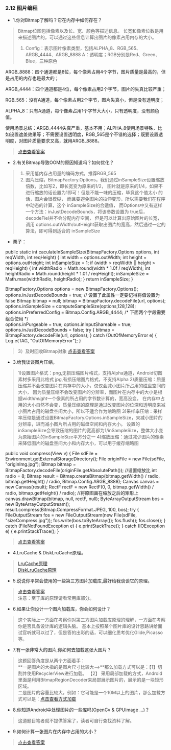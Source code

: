 ### 2.12 图片编程

- 1.你对Bitmap了解吗？它在内存中如何存在？

> Bitmap位图包括像素以及长、宽、颜色等描述信息。
  长宽和像素位数是用来描述图片的，可以通过这些信息计算出图片的像素占用内存的大小。
> 1. Config：表示图片像素类型，包括ALPHA_8、RGB_565、ARGB_4444、ARGB_8888 A：透明度；RGB分别是Red、Green、Blue，三种原色

  ARGB_8888：四个通道都是8位，每个像素占用4个字节，图片质量是最高的，但是占用的内存也是最大的；
  
  ARGB_4444：四个通道都是4位，每个像素占用2个字节，图片的失真比较严重；
  
  RGB_565：没有A通道，每个像素占用2个字节，图片失真小，但是没有透明度；
  
  ALPHA_8：只有A通道，每个像素占用1个字节大大小，只有透明度，没有颜色值。
  
  使用场景总结：ARGB_4444失真严重，基本不用；ALPHA_8使用场景特殊，比如设置遮盖效果等；不需要设置透明度，RGB_565是个不错的选择；既要设置透明度，对图片质量要求又高，就用ARGB_8888。
> [点击查看答案](https://www.cnblogs.com/winter-is-coming/p/9112192.html)

- 2.有关Bitmap导致OOM的原因知道吗？如何优化？
> 1) 采用低内存占用量的编码方式，推荐RGB_565
> 2) 图片压缩，BitmapFactory.Options，我们通过inSampleSize设置缩放倍数，比如写2，即长宽变为原来的1/2，
     图片就是原来的1/4，如果不进行缩放的话设置为1即可！但是不能一味的压缩，毕竟这个值太小 的话，图片会很模糊，
     而且要避免图片的拉伸变形，所以需要我们在程序中动态的计算，这个 inSampleSize的合适值，
     而Options中又有这样一个方法：inJustDecodeBounds，将该参数设置为 true后，decodeFiel并不会分配内存空间，
     但是可以计算出原始图片的长宽，调用 options.outWidth/outHeight获取出图片的宽高，然后通过一定的算法，即可得到适合的 inSampleSize
     
- 栗子：
    
public static int caculateInSampleSize(BitmapFactory.Options options, int reqWidth, int reqHeight) {
    int width = options.outWidth;
    int height = options.outHeight;
    int inSampleSize = 1;
    if (width > reqWidth || height > reqHeight) {
        int widthRadio = Math.round(width * 1.0f / reqWidth);
        int heightRadio = Math.round(height * 1.0f / reqHeight);
        inSampleSize = Math.max(widthRadio, heightRadio);
    }
    return inSampleSize;
}


BitmapFactory.Options options = new BitmapFactory.Options();
options.inJustDecodeBounds = true; // 设置了此属性一定要记得将值设置为false
Bitmap bitmap = null;
bitmap = BitmapFactory.decodeFile(url, options);
options.inSampleSize = computeSampleSize(options,128,128);
options.inPreferredConfig = Bitmap.Config.ARGB_4444;
/* 下面两个字段需要组合使用 */  
options.inPurgeable = true;
options.inInputShareable = true;
options.inJustDecodeBounds = false;
try {
    bitmap = BitmapFactory.decodeFile(url, options);
} catch (OutOfMemoryError e) {
        Log.e(TAG, "OutOfMemoryError");
}
> 3）及时回收Bitmap对象
> [点击查看答案](https://blog.csdn.net/u012758088/article/details/70145656)

- 3.给我谈谈图片压缩。
> 1)设置图片格式：png,无损压缩图片格式，支持Alpha通道，Android切图素材多采用此格式
                  jpg,有损压缩图片格式，不支持Alpha
> 2)质量压缩：质量压缩并不会改变图片在内存中的大小，仅仅会减小图片所占用的磁盘空间的大小，
              因为质量压缩不会改变图片的分辨率，而图片在内存中的大小是根据width*height*一个像素的所占用的字节数计算的，宽高没变，
              在内存中占用的大小自然不会变，质量压缩的原理是通过改变图片的位深和透明度来减小图片占用的磁盘空间大小，所以不适合作为缩略图
> 3)采样率压缩：采样率压缩是通过设置BitmapFactory.Options.inSampleSize，来减小图片的分辨率，进而减小图片所占用的磁盘空间和内存大小。
                设置的inSampleSize会导致压缩的图片的宽高都为1/inSampleSize，整体大小变为原始图片的inSampleSize平方分之一
> 4)缩放压缩：通过减少图片的像素来降低图片的磁盘空间大小和内存大小，可以用于缓存缩略图
                
public void compress(View v) {
    File sdFile = Environment.getExternalStorageDirectory();
    File originFile = new File(sdFile, "originImg.jpg");
    Bitmap bitmap = BitmapFactory.decodeFile(originFile.getAbsolutePath());
    //设置缩放比
    int radio = 8;
    Bitmap result = Bitmap.createBitmap(bitmap.getWidth() / radio, bitmap.getHeight() / radio, Bitmap.Config.ARGB_8888);
    Canvas canvas = new Canvas(result);
    RectF rectF = new RectF(0, 0, bitmap.getWidth() / radio, bitmap.getHeight() / radio);
    //将原图画在缩放之后的矩形上
    canvas.drawBitmap(bitmap, null, rectF, null);
    ByteArrayOutputStream bos = new ByteArrayOutputStream();
    result.compress(Bitmap.CompressFormat.JPEG, 100, bos);
    try {
        FileOutputStream fos = new FileOutputStream(new File(sdFile, "sizeCompress.jpg"));
        fos.write(bos.toByteArray());
        fos.flush();
        fos.close();
    } catch (FileNotFoundException e) {
        e.printStackTrace();
    } catch (IOException e) {
        e.printStackTrace();
    }


> [点击查看答案](https://blog.csdn.net/u013928412/article/details/80358597)

- 4.LruCache & DiskLruCache原理。

> [LruCache原理](https://www.cnblogs.com/huhx/p/useLruCache.html)  
> [DiskLruCache原理](https://www.cnblogs.com/huhx/p/useDiskLruCache.html)

- 5.说说你平常会使用的一些第三方图片加载库,最好给我谈谈它的原理。

> [点击查看答案](http://www.cnblogs.com/dingxiansen/p/8182479.html)  
> 注意：至于库的原理请看常用库部分。

- 6.如果让你设计一个图片加载库，你会如何设计？

> 这个实际上一方面在考察你对第三方图片加载库原理的理解，一方面在考察你是否具备设计库的逻辑头脑。
> 基本上按照某个图片库的设计思路讲给面试官听就可以过了，但是答的出彩的话，可以细化思考优化Glide,Picasso等。

- 7.有一张非常大的图片,你如何去加载这张大图片？

> 这题回答角度是从两个方面着手：  
> **一是图片的大指的是图片尺寸比较大-->**那么加载方式可以是：【1】切割并使用RecyclerView进行加载。 【2】
> 采用局部加载的方式，Android里面是利用BitmapRegionDecoder来局部展示图片的，展示的是一块矩形区域。  
> 二是图片的容量比较大，例如：它可能是一个10M以上的图片，那么加载方式可以是：[点击查看方式加载](https://www.jianshu.com/p/da754f9fad51)

- 8.你知道Android中处理图片的一些库吗(OpenCv & GPUImage ...)？

> 这道题目笔者就不提供答案了，读者可自行查找资料了解。

- 9.如何计算一张图片在内存中占用的大小？

> [点击查看答案](https://www.cnblogs.com/dasusu/p/9789389.html)